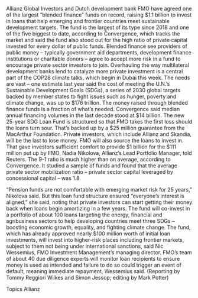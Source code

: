 Allianz Global Investors and Dutch development bank FMO have agreed one of the largest “blended finance” funds on record, raising $1.1 billion to invest in loans that help emerging and frontier countries meet sustainable development targets.
The fund is the largest of its type since 2018 and one of the five biggest to date, according to Convergence, which tracks the market and said the fund also stood out for the high ratio of private capital invested for every dollar of public funds.
Blended finance see providers of public money – typically government aid departments, development finance institutions or charitable donors – agree to accept more risk in a fund to encourage private sector investors to join.
Overhauling the way multilateral development banks lend to catalyze more private investment is a central part of the COP28 climate talks, which begin in Dubai this week.
The needs are vast – one estimate last year said the cost of meeting the U.N.’s Sustainable Development Goals (SDGs), a series of 2030 global targets backed by member states to fight issues such as hunger, poverty and climate change, was up to $176 trillion.
The money raised through blended finance funds is a fraction of what’s needed. Convergence said median annual financing volumes in the last decade stood at $14 billion.
The new 25-year SDG Loan Fund is structured so that FMO takes the first loss should the loans turn sour. That’s backed up by a $25 million guarantee from the MacArthur Foundation.
Private investors, which include Allianz and Skandia, will be the last to lose money. FMO will also source the loans to invest in.
That gave investors sufficient comfort to provide $1 billion for the $111 million put up by FMO, Nadia Nikolova, Allianz’s Lead Portfolio Manager, told Reuters.
The 9-1 ratio is much higher than on average, according to Convergence. It studied a sample of funds and found that the average private sector mobilization ratio – private sector capital leveraged by concessional capital – was 1.8.

“Pension funds are not comfortable with emerging market risk for 25 years,” Nikolova said. But this loan fund structure ensured “everyone’s interest is aligned,” she said, noting that private investors can start getting their money back when loans begin amortizing in a few years.
The fund will co-invest in a portfolio of about 100 loans targeting the energy, financial and agribusiness sectors to help developing countries meet three SDGs – boosting economic growth, equality, and fighting climate change.
The fund, which has already approved nearly $100 million worth of initial loan investments, will invest into higher-risk places including frontier markets, subject to them not being under international sanctions, said Nic Wessemius, FMO Investment Management’s managing director.
FMO’s team of about 40 due diligence experts will monitor loan recipients to ensure money is used as intended and failure to do so could trigger an event of default, meaning immediate repayment, Wessemius said.
(Reporting by Tommy Reggiori Wilkes and Simon Jessop; editing by Mark Potter)

Topics
Allianz
